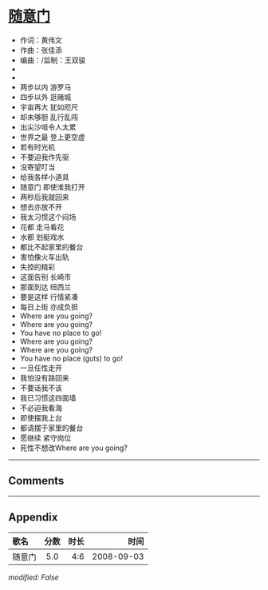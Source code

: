 # [随意门](https://music.163.com/song?id=409941738)

* 作词：黄伟文
* 作曲：张佳添
* 编曲：/监制：王双骏
*
*
* 两步以内 游罗马
* 四步以外 逛赌城
* 宇宙再大 犹如咫尺
* 却未够胆 乱行乱闯
* 出尖沙咀令人太累
* 世界之最 登上更空虚
* 若有时光机
* 不要迫我作先驱
* 没寄望叮当
* 给我各样小道具
* 随意门 即使淮我打开
* 两秒后我就回来
* 想去亦放不开
* 我太习惯这个闷场
* 花都 走马看花
* 水都 划艇戏水
* 都比不起家里的餐台
* 害怕像火车出轨
* 失控的精彩
* 这面告别 长崎市
* 那面到达 纽西兰
* 要是这样 行情紧凑
* 每日上街 亦成负担
* Where are you going?
* Where are you going?
* You have no place to go!
* Where are you going?
* Where are you going?
* You have no place (guts) to go!
* 一旦任性走开
* 我怕没有路回来
* 不要话我不该
* 我已习惯这四面墙
* 不必迫我看海
* 即使摆我上台
* 都请摆于家里的餐台
* 愿继续 紧守岗位
* 死性不想改Where are you going?


---

## Comments


---

## Appendix

|歌名|分数|时长|时间|
|:---|:---:|---:|---:|
|随意门|5.0|4:6|2008-09-03

*modified: False*